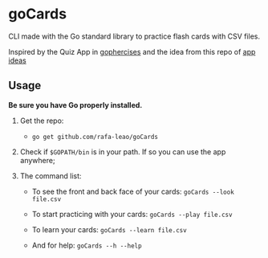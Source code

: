 # goCards

CLI made with the Go standard library to practice flash cards with CSV files.

Inspired by the Quiz App in [gophercises](https://gophercises.com/) and the idea from this repo of [app ideas](https://github.com/florinpop17/app-ideas/blob/master/Projects/FlashCards-App.md)

## Usage

**Be sure you have Go properly installed.**

1. Get the repo:

    - ```go get github.com/rafa-leao/goCards```

2. Check if ```$GOPATH/bin``` is in your path. If so you can use the app anywhere;
 
3. The command list: 

    - To see the front and back face of your cards: ``` goCards --look file.csv ```      
    - To start practicing with your cards: ``` goCards --play file.csv ```
    - To learn your cards: ``` goCards --learn file.csv ```
    
    - And for help: ``` goCards --h --help ```
 
